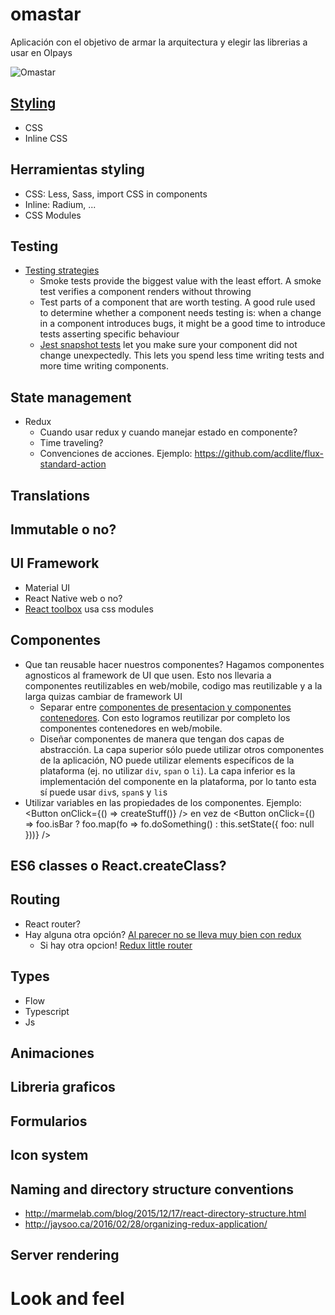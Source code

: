# omastar

Aplicación con el objetivo de armar la arquitectura y elegir las librerias a usar en Olpays

![Omastar](http://vignette1.wikia.nocookie.net/pokemon/images/6/65/Omastar_IL046.png/revision/latest?cb=20150624040620)

## [Styling](http://stackoverflow.com/questions/26882177/react-js-inline-style-best-practices)

* CSS
* Inline CSS

## Herramientas styling

* CSS: Less, Sass, import CSS in components
* Inline: Radium, ...
* CSS Modules

## Testing
* [Testing strategies](https://github.com/facebookincubator/create-react-app/blob/master/template/README.md#testing-components)
  * Smoke tests provide the biggest value with the least effort. A smoke test verifies a component renders without throwing
  * Test parts of a component that are worth testing. A good rule used to determine whether a component needs testing is: when a change in a component introduces bugs, it might be a good time to introduce tests asserting specific behaviour
  * [Jest snapshot tests](https://facebook.github.io/jest/blog/2016/07/27/jest-14.html) let you make sure your component did not change unexpectedly. This lets you spend less time writing tests and more time writing components.

## State management

* Redux
  * Cuando usar redux y cuando manejar estado en componente?
  * Time traveling?
  * Convenciones de acciones. Ejemplo: https://github.com/acdlite/flux-standard-action

## Translations

## Immutable o no?

## UI Framework
 * Material UI
 * React Native web o no?
 * [React toolbox](http://react-toolbox.com/#/) usa css modules

## Componentes
 * Que tan reusable hacer nuestros componentes? Hagamos componentes agnosticos al framework de UI que usen. Esto nos llevaria a componentes reutilizables en web/mobile, codigo mas reutilizable y a la larga quizas cambiar de framework UI
   * Separar entre [componentes de presentacion y componentes contenedores](https://medium.com/@dan_abramov/smart-and-dumb-components-7ca2f9a7c7d0#.37cfpqa29). Con esto logramos reutilizar por completo los componentes contenedores en web/mobile.
   * Diseñar componentes de manera que tengan dos capas de abstracción. La capa superior sólo puede utilizar otros componentes de la aplicación, NO puede utilizar elements específicos de la plataforma (ej. no utilizar `div`, `span` o `li`). La capa inferior es la implementación del componente en la plataforma, por lo tanto esta sí puede usar `div`s, `span`s y `li`s
 * Utilizar variables en las propiedades de los componentes. Ejemplo: <Button onClick={() => createStuff()} /> en vez de <Button onClick={() => foo.isBar ? foo.map(fo => fo.doSomething() : this.setState({ foo: null }))} />

## ES6 classes o React.createClass?

## Routing

* React router?
* Hay alguna otra opción? [Al parecer no se lleva muy bien con redux](https://formidable.com/blog/2016/07/11/let-the-url-do-the-talking-part-1-the-pain-of-react-router-in-redux/)
  * Si hay otra opcion! [Redux little router](https://github.com/FormidableLabs/redux-little-router)

## Types

* Flow
* Typescript
* Js

## Animaciones

## Libreria graficos

## Formularios

## Icon system

## Naming and directory structure conventions
* http://marmelab.com/blog/2015/12/17/react-directory-structure.html
* http://jaysoo.ca/2016/02/28/organizing-redux-application/

## Server rendering

# Look and feel
